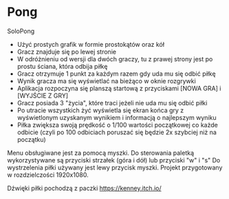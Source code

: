 # Pong
SoloPong
* Użyć prostych grafik w formie prostokątów oraz kół
* Gracz znajduje się po lewej stronie
* W odróżnieniu od wersji dla dwóch graczy, tu z prawej strony jest po prostu ściana, która odbija piłkę
* Gracz otrzymuje 1 punkt za każdym razem gdy uda mu się odbić piłkę
* Wynik gracza ma się wyświetlać na bieżąco w oknie rozgrywki
* Aplikacja rozpoczyna się planszą startową z przyciskami [NOWA GRA] i [WYJŚCIE Z GRY]
* Gracz posiada 3 "życia", które traci jeżeli nie uda mu się odbić piłki
* Po utracie wszystkich żyć wyświetla się ekran końca gry z wyświetlonym uzyskanym wynikiem i informacją o najlepszym wyniku
* Piłka zwiększa swoją prędkość o 1/100 wartości początkowej co każde odbicie (czyli po 100 odbiciach poruszać się będzie 2x szybciej niż na początku)

Menu obsługiwane jest za pomocą myszki.
Do sterowania paletką wykorzystywane są przyciski strzałek (góra i dół) lub przyciski "w" i "s"
Do wystrzelenia piłki używany jest lewy przycisk myszki.
Projekt przygotowany w rozdzielczości 1920x1080.

Dźwięki piłki pochodzą z paczki https://kenney.itch.io/
